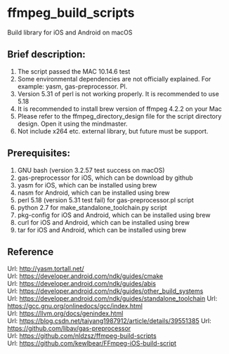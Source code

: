 # ffmpeg_build_scripts
Build library for iOS and Android on macOS

## Brief description:
1. The script passed the MAC 10.14.6 test
2. Some environmental dependencies are not officially explained. For example: yasm, gas-preprocessor. Pl.
3. Version 5.31 of perl is not working properly. It is recommended to use 5.18
4. It is recommended to install brew version of ffmpeg 4.2.2 on your Mac
5. Please refer to the ffmpeg_directory_design file for the script directory design. Open it using the mindmaster.
6. Not include x264 etc. external library, but future must be support.

## Prerequisites:  
1. GNU bash (version 3.2.57 test success on macOS)                     
2. gas-preprocessor for iOS, which can be download by github           
3. yasm for iOS, which can be installed using brew                     
4. nasm for Android, which can be installed using brew                 
5. perl 5.18 (version 5.31 test fail) for gas-preprocessor.pl script   
6. python 2.7 for make_standalone_toolchain.py script                  
7. pkg-config for iOS and Android, which can be installed using brew   
8. curl for iOS and Android, which can be installed using brew         
9. tar for iOS and Android, which can be installed using brew    
## Reference
Url: http://yasm.tortall.net/                                      
Url: https://developer.android.com/ndk/guides/cmake                
Url: https://developer.android.com/ndk/guides/abis                 
Url: https://developer.android.com/ndk/guides/other_build_systems  
Url: https://developer.android.com/ndk/guides/standalone_toolchain 
Url: https://gcc.gnu.org/onlinedocs/gcc/index.html                 
Url: https://llvm.org/docs/genindex.html                           
Url: https://blog.csdn.net/taiyang1987912/article/details/39551385 
Url: https://github.com/libav/gas-preprocessor                     
Url: https://github.com/nldzsz/ffmpeg-build-scripts                
Url: https://github.com/kewlbear/FFmpeg-iOS-build-script           
